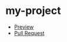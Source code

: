 # my-project

- [Preview](https://rboiar.github.io/my-project/)
- [Pull Request](https://github.com/rboiar/my-project/pull/1/files)